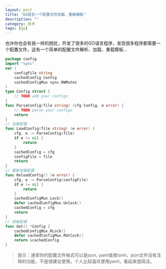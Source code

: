```yaml
---
layout: post
title: "GO语言一个配置文件加载、重载模板"
description: ""
category: 技术
tags: [go]
---
```


也许你也会有我一样的困扰，开发了很多的GO语言程序，发现很多程序都需要一个配置文件，这有一个简单的配置文件解析、加载、重载模板...

<!-- more -->

```go
package config
import "sync"
var (
    configFile string
    cachedConfig Config
    cachedConfigMux sync.RWMutex
)
type Config struct {
    // TODO add your configs
}
func ParseConfig(file string) (cfg Config, e error) {
    // TODO parse your configs
    return
}
// 加载配置
func LoadConfig(file string) (e error) {
    cfg, e := ParseConfig(file)
    if e != nil {
        return
    }
    cachedConfig = cfg
    configFile = file
    return
}
// 重新加载配置
func ReloadConfig() (e error) {
    cfg, e := ParseConfig(configFile)
    if e != nil {
        return
    }
    cachedConfigMux.Lock()
    defer cachedConfigMux.Unlock()
    cachedConfig = cfg
    return
}
// 获取配置
func Get() *Config {
    cachedConfigMux.RLock()
    defer cachedConfigMux.RUnlock()
    return &cachedConfig
}
```

> 提示：通常你的配置文件格式可以是json, yaml或者toml，json文件没有注释的功能，不是很建议使用，个人比较喜欢使用yaml，看起来很简洁。